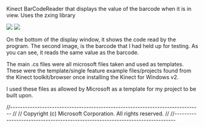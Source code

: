 
Kinect BarCodeReader that displays the value of the barcode when it is in view. Uses the zxing library


<img src="https://cloud.githubusercontent.com/assets/14356838/18962049/37c4edce-863d-11e6-9060-824e0a11ec75.png">

<img src ="https://cloud.githubusercontent.com/assets/14356838/18962118/8349087a-863d-11e6-86b7-0a8cdd92941f.jpg">

On the bottom of the display window, it shows the code read by the program.
The second image, is the barcode that I had held up for testing. As you can see,
it reads the same value as the barcode.


The main .cs files were all microsoft files taken and used as templates.
These were the template/single feature example files/projects found from
the Kinect toolkit/browser once installing the Kinect for Windows v2.

I used these files as allowed by Microsoft as a template for my project
to be built upon.

//------------------------------------------------------------------------------
// <copyright file="MainWindow.xaml.cs" company="Microsoft">
//     Copyright (c) Microsoft Corporation.  All rights reserved.
// </copyright>
//------------------------------------------------------------------------------
